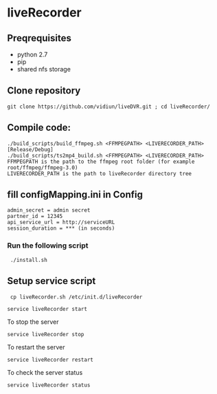 # liveRecorder

## Preqrequisites
* python 2.7
* pip 
* shared nfs storage 


## Clone repository
```
git clone https://github.com/vidiun/liveDVR.git ; cd liveRecorder/
```

## Compile code:
```
./build_scripts/build_ffmpeg.sh <FFMPEGPATH> <LIVERECORDER_PATH> [Release/Debug]
./build_scripts/ts2mp4_build.sh <FFMPEGPATH> <LIVERECORDER_PATH>
FFMPEGPATH is the path to the ffmpeg root folder (for example root/ffmpeg/ffmpeg-3.0)
LIVERECORDER_PATH is the path to liveRecorder directory tree
```

## fill configMapping.ini in Config 
```
admin_secret = admin secret
partner_id = 12345
api_service_url = http://serviceURL
session_duration = *** (in seconds)
```

### Run the following script
```
 ./install.sh
```

## Setup service script 
```
 cp liveRecorder.sh /etc/init.d/liveRecorder
```


```
service liveRecorder start
```

To stop the server

```
service liveRecorder stop
```

To restart the server

```
service liveRecorder restart
```


To check the server status

```
service liveRecorder status
```

